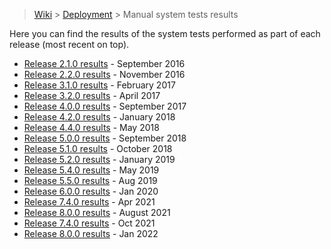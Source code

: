 > [Wiki](Home) > [Deployment](Deployment) > Manual system tests results

Here you can find the results of the system tests performed as part of each release (most recent on top).

* [Release 2.1.0 results](testing/manual_system_tests_results/Release_2.1.0_manual_system_tests_outcome_Sep2016.xlsx) - September 2016
* [Release 2.2.0 results](testing/manual_system_tests_results/Release_2.2.0_manual_system_tests_outcome_Nov2016.xlsx) - November 2016
* [Release 3.1.0 results](testing/manual_system_tests_results/Release_3.1.0_manual_system_tests_outcome_Feb2017.xlsx) - February 2017
* [Release 3.2.0 results](testing/manual_system_tests_results/Release_3.2.0_manual_system_tests_outcome_April_2017.xlsx) - April 2017
* [Release 4.0.0 results](testing/manual_system_tests_results/Release_4.0.0_manual_system_tests_outcome_September_2017.xlsx) - September 2017
* [Release 4.2.0 results](testing/manual_system_tests_results/Release_4.2.0_manual_system_tests_outcome_January_2018.xlsx) - January 2018
* [Release 4.4.0 results](testing/manual_system_tests_results/Release_4.4.0_manual_system_tests_outcome.xlsx) - May 2018
* [Release 5.0.0 results](testing/manual_system_tests_results/Release_5.0.0_manual_system_tests_outcome_September_2018.xlsx) - September 2018
* [Release 5.1.0 results](testing/manual_system_tests_results/manual_system_tests_v5.1.0.xlsx) - October 2018
* [Release 5.2.0 results](testing/manual_system_tests_results/manual_system_tests_v5.2.0.xlsx) - January 2019
* [Release 5.4.0 results](testing/manual_system_tests_results/manual_system_tests_v5.4.0.xlsx) - May 2019
* [Release 5.5.0 results](testing/manual_system_tests_results/Release_5.5.0_manual_system_tests_outcome_Aug2019.xlsx) - Aug 2019
* [Release 6.0.0 results](testing/manual_system_tests_results/Release_6.0.0_manual_system_tests_outcome_Jan2020.xlsx) - Jan 2020
* [Release 7.4.0 results](testing/manual_system_tests_results/Release_7.4.0_manual_system_tests_outcome_April2021.xlsx) - Apr 2021
* [Release 8.0.0 results](testing/manual_system_tests_results/Release_8.0.0_manual_system_tests_outcome_August2021.xlsx) - August 2021
* [Release 7.4.0 results](testing/manual_system_tests_results/Release_9.0.0_manual_system_tests.xlsx) - Oct 2021
* [Release 8.0.0 results](testing/manual_system_tests_results/Release_10.0.0_manual_system_tests.xlsx) - Jan 2022